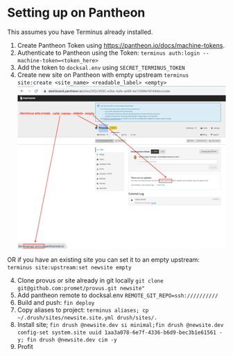 # Setting up on Pantheon
This assumes you have Terminus already installed.

1. Create Pantheon Token using https://pantheon.io/docs/machine-tokens.
2. Authenticate to Pantheon using the Token: ``terminus auth:login --machine-token=<token_here>``
3. Add the token to ``docksal.env`` using ``SECRET_TERMINUS_TOKEN``
3. Create new site on Pantheon with empty upstream ``terminus site:create <site_name> <readable_label> <empty>``
![empty_patheon_project](images/empty_pantheon_project.png)

OR if you have an existing site you can set it to an empty upstream: ``terminus site:upstream:set newsite empty``

4. Clone provus or site already in git locally ``git clone git@github.com:promet/provus.git newsite"``
5. Add pantheon remote to docksal.env ``REMOTE_GIT_REPO=ssh://////////``
6. Build and push: ``fin deploy``
7. Copy aliases to project: ``terminus aliases; cp ~/.drush/sites/newsite.site.yml drush/sites/.``
8. Install site; ``fin drush @newsite.dev si minimal;fin drush @newsite.dev config-set system.site uuid 1aa3a078-6e7f-4336-b6d9-bec3b1e61561 -y; fin drush @newsite.dev cim -y``
9. Profit
